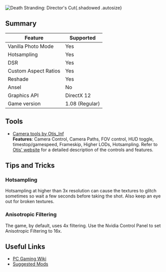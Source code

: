 ![Death Stranding: Director's Cut](../Images/death_strandingdc.png "Shot by Tokenass"){.shadowed .autosize}

## Summary

Feature | Supported
--|--
Vanilla Photo Mode | Yes
Hotsampling | Yes
DSR | Yes
Custom Aspect Ratios | Yes
Reshade | Yes
Ansel | No
Graphics API | DirectX 12
Game version | 1.08 (Regular)
 
## Tools

* [Camera tools by Otis_Inf](https://patreon.com/Otis_Inf)  
**Features**: Camera Control, Camera Paths, FOV control, HUD toggle, timestop/gamespeed, Frameskip, Higher LODs, Hotsampling. Refer to [Otis' website](https://opm.fransbouma.com/Cameras/deathstranding.htm) for a detailed description of the controls and features.

## Tips and Tricks

### Hotsampling

Hotsampling at higher than 3x resolution can cause the textures to glitch sometimes so wait a few seconds before taking the shot. Also keep an eye out for broken textures.

### Anisotropic Filtering

The game, by default, uses 4x filtering. Use the Nvidia Control Panel to set Anisotropic Filtering to 16x.

## Useful Links

* [PC Gaming Wiki](https://www.pcgamingwiki.com/wiki/Death_Stranding:_Director%27s_Cut)
* [Suggested Mods](https://www.nexusmods.com/deathstranding)

